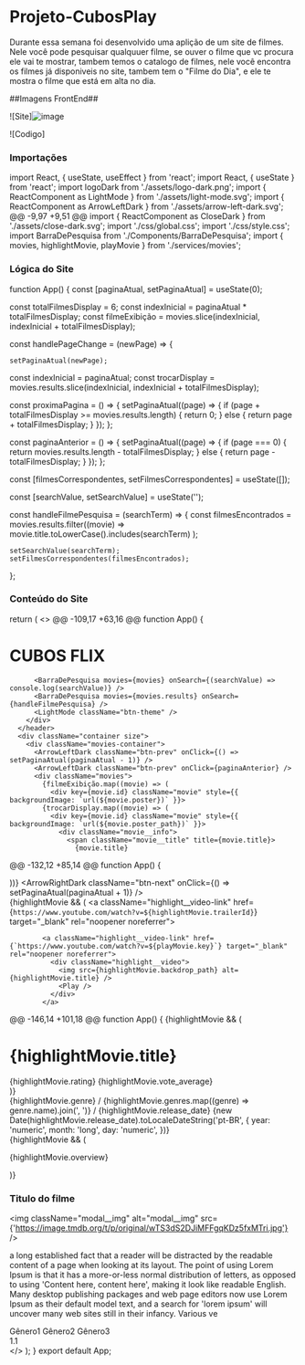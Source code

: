 # Projeto-CubosPlay

Durante essa semana foi desenvolvido uma aplição de um site de filmes. Nele você pode pesquisar qualquuer filme, se ouver o filme que vc procura ele vai te mostrar, tambem temos o catalogo de filmes, nele você encontra os filmes já disponiveis no site, tambem tem o "Filme do Dia", e ele te mostra o filme que está em alta no dia.

##Imagens FrontEnd##

![Site]![image](https://github.com/samara-dds/Projeto-CubosPlay/assets/130112139/4f18565e-c5bc-41a9-8f06-f7385c6708b7)


![Codigo]

<h3>Importações</h3>
import React, { useState, useEffect } from 'react';
import React, { useState } from 'react';
import logoDark from './assets/logo-dark.png';
import { ReactComponent as LightMode } from './assets/light-mode.svg';
import { ReactComponent as ArrowLeftDark } from './assets/arrow-left-dark.svg';
@@ -9,97 +9,51 @@ import { ReactComponent as CloseDark } from './assets/close-dark.svg';
import './css/global.css';
import './css/style.css';
import BarraDePesquisa from './Components/BarraDePesquisa';
import { movies, highlightMovie, playMovie } from './services/movies';


<h3>Lógica do Site</h3>
function App() {
  const [paginaAtual, setPaginaAtual] = useState(0);

  const totalFilmesDisplay = 6;
  const indexInicial = paginaAtual * totalFilmesDisplay;
  const filmeExibição = movies.slice(indexInicial, indexInicial + totalFilmesDisplay);

  const handlePageChange = (newPage) => {

    setPaginaAtual(newPage);
  const indexInicial = paginaAtual;
  const trocarDisplay = movies.results.slice(indexInicial, indexInicial + totalFilmesDisplay);

  const proximaPagina = () => {
    setPaginaAtual((page) => {
      if (page + totalFilmesDisplay >= movies.results.length) {
        return 0;
      } else {
        return page + totalFilmesDisplay;
      }
    });
  };

  const paginaAnterior = () => {
    setPaginaAtual((page) => {
      if (page === 0) {
        return movies.results.length - totalFilmesDisplay;
      } else {
        return page - totalFilmesDisplay;
      }
    });
  };

  const [filmesCorrespondentes, setFilmesCorrespondentes] = useState([]);

  const [searchValue, setSearchValue] = useState('');


  const handleFilmePesquisa = (searchTerm) => {
    const filmesEncontrados = movies.results.filter((movie) =>
      movie.title.toLowerCase().includes(searchTerm)
    );

    setSearchValue(searchTerm);
    setFilmesCorrespondentes(filmesEncontrados);
  };

  

  <h3>Conteúdo do Site</h3>
   return (
    <>
@@ -109,17 +63,16 @@ function App() {
          <h1 className="header__title">CUBOS FLIX</h1>
        </div>
        <div className="header__container-right">

          <BarraDePesquisa movies={movies} onSearch={(searchValue) => console.log(searchValue)} />
          <BarraDePesquisa movies={movies.results} onSearch={handleFilmePesquisa} />
          <LightMode className="btn-theme" />
        </div>
      </header>
      <div className="container size">
        <div className="movies-container">
          <ArrowLeftDark className="btn-prev" onClick={() => setPaginaAtual(paginaAtual - 1)} />
          <ArrowLeftDark className="btn-prev" onClick={paginaAnterior} />
          <div className="movies">
            {filmeExibição.map((movie) => (
              <div key={movie.id} className="movie" style={{ backgroundImage: `url(${movie.poster})` }}>
            {trocarDisplay.map((movie) => (
              <div key={movie.id} className="movie" style={{ backgroundImage: `url(${movie.poster_path})` }}>
                <div className="movie__info">
                  <span className="movie__title" title={movie.title}>
                    {movie.title}
@@ -132,12 +85,14 @@ function App() {
              </div>
            ))}
          </div>
          <ArrowRightDark className="btn-next" onClick={() => setPaginaAtual(paginaAtual + 1)} />
          <ArrowRightDark className="btn-next" onClick={proximaPagina} />
        </div>
        <div className="highlight size">
          {highlightMovie && (
            <a className="highlight__video-link" href={`https://www.youtube.com/watch?v=${highlightMovie.trailerId}`} target="_blank" rel="noopener noreferrer">

            <a className="highlight__video-link" href={`https://www.youtube.com/watch?v=${playMovie.key}`} target="_blank" rel="noopener noreferrer">
              <div className="highlight__video">
                <img src={highlightMovie.backdrop_path} alt={highlightMovie.title} />
                <Play />
              </div>
            </a>
@@ -146,14 +101,18 @@ function App() {
            {highlightMovie && (
              <div className="highlight__title-rating">
                <h1 className="highlight__title">{highlightMovie.title}</h1>
                <span className="highlight__rating">{highlightMovie.rating}</span>
                <span className="highlight__rating">{highlightMovie.vote_average}</span>
              </div>
            )}
            <div className="highlight__genre-launch">
              <span className="highlight__genres">
                {highlightMovie.genre}</span> /
                {highlightMovie.genres.map((genre) => genre.name).join(', ')}</span> /
              <span className="highlight__launch">
                {highlightMovie.release_date}</span>
                {new Date(highlightMovie.release_date).toLocaleDateString('pt-BR', {
                  year: 'numeric',
                  month: 'long',
                  day: 'numeric',
                })}</span>
            </div>
            {highlightMovie && (
              <p className="highlight__description">
                {highlightMovie.overview}
              </p>
            )}
          </div>
        </div>
      </div >
      <div className="modal hidden">
        <div className="modal__body">
          <CloseDark className="modal__close" />
          <h3 className="modal__title">Titulo do filme</h3>
          <img className="modal__img" alt="modal__img" src={'https://image.tmdb.org/t/p/original/wTS3dS2DJiMFFgqKDz5fxMTri.jpg'} />
          <p className="modal__description">
            a long established fact that a reader will be distracted by the readable
            content of a page when looking at its layout. The point of using Lorem Ipsum
            is that it has a more-or-less normal distribution of letters, as opposed to
            using 'Content here, content here', making it look like readable English. Many
            desktop publishing packages and web page editors now use Lorem Ipsum as their
            default model text, and a search for 'lorem ipsum' will uncover many web sites
            still in their infancy. Various ve
          </p>
          <div className="modal__genre-average">
            <div className="modal__genres">
              <span className="modal__genre">Gênero1</span>
              <span className="modal__genre">Gênero2</span>
              <span className="modal__genre">Gênero3</span>
            </div>
            <div className="modal__average">1.1</div>
          </div>
        </div>
      </div>
    </>
  );
}
export default App;
